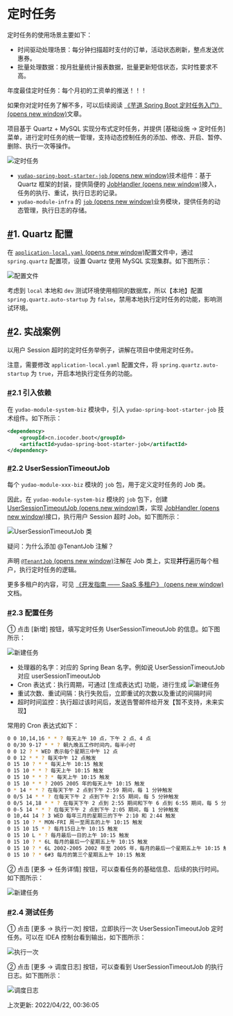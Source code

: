 # 定时任务

定时任务的使用场景主要如下：

- 时间驱动处理场景：每分钟扫描超时支付的订单，活动状态刷新，整点发送优惠券。
- 批量处理数据：按月批量统计报表数据，批量更新短信状态，实时性要求不高。

年度最佳定时任务：每个月初的工资单的推送！！！

如果你对定时任务了解不多，可以后续阅读 [《芋道 Spring Boot 定时任务入门》 (opens new window)](http://www.iocoder.cn/Spring-Boot/Job/?yudao)文章。

项目基于 Quartz + MySQL 实现分布式定时任务，并提供 [基础设施 -> 定时任务] 菜单，进行定时任务的统一管理，支持动态控制任务的添加、修改、开启、暂停、删除、执行一次等操作。

![定时任务](https://doc.iocoder.cn/img/%E5%AE%9A%E6%97%B6%E4%BB%BB%E5%8A%A1/01.png)

- [`yudao-spring-boot-starter-job` (opens new window)](https://github.com/YunaiV/ruoyi-vue-pro/blob/master/yudao-framework/yudao-spring-boot-starter-job/)技术组件：基于 Quartz 框架的封装，提供简便的 [JobHandler (opens new window)](https://github.com/YunaiV/ruoyi-vue-pro/blob/master/yudao-framework/yudao-spring-boot-starter-job/src/main/java/cn/iocoder/yudao/framework/quartz/core/handler/JobHandler.java)接入，任务的执行、重试，执行日志的记录。
- `yudao-module-infra` 的 [`job` (opens new window)](https://github.com/YunaiV/ruoyi-vue-pro/blob/master/yudao-module-infra/yudao-module-infra-biz/src/main/java/cn/iocoder/yudao/module/infra/service/job/)业务模块，提供任务的动态管理，执行日志的存储。

## [#](https://doc.iocoder.cn/job/#_1-quartz-配置)1. Quartz 配置

在 [`application-local.yaml` (opens new window)](https://github.com/YunaiV/ruoyi-vue-pro/blob/master/yudao-server/src/main/resources/application-local.yaml#L66-L93)配置文件中，通过 `spring.quartz` 配置项，设置 Quartz 使用 MySQL 实现集群。如下图所示：

![配置文件](https://doc.iocoder.cn/img/%E5%AE%9A%E6%97%B6%E4%BB%BB%E5%8A%A1/02.png)

考虑到 `local` 本地和 `dev` 测试环境使用相同的数据库，所以【本地】配置 `spring.quartz.auto-startup` 为 `false`，禁用本地执行定时任务的功能，影响测试环境。

## [#](https://doc.iocoder.cn/job/#_2-实战案例)2. 实战案例

以用户 Session 超时的定时任务举例子，讲解在项目中使用定时任务。

注意，需要修改 `application-local.yaml` 配置文件，将 `spring.quartz.auto-startup` 为 `true`，开启本地执行定任务的功能。

### [#](https://doc.iocoder.cn/job/#_2-1-引入依赖)2.1 引入依赖

在 `yudao-module-system-biz` 模块中，引入 `yudao-spring-boot-starter-job` 技术组件。如下所示：

```xml
<dependency>
    <groupId>cn.iocoder.boot</groupId>
    <artifactId>yudao-spring-boot-starter-job</artifactId>
</dependency>
```

### [#](https://doc.iocoder.cn/job/#_2-2-usersessiontimeoutjob)2.2 UserSessionTimeoutJob

每个 `yudao-module-xxx-biz` 模块的 `job` 包，用于定义定时任务的 Job 类。

因此，在 `yudao-module-system-biz` 模块的 `job` 包下，创建 [UserSessionTimeoutJob (opens new window)](https://github.com/YunaiV/ruoyi-vue-pro/blob/master/yudao-module-system/yudao-module-system-biz/src/main/java/cn/iocoder/yudao/module/system/job/auth/UserSessionTimeoutJob.java)类，实现 [JobHandler (opens new window)](https://github.com/YunaiV/ruoyi-vue-pro/blob/master/yudao-framework/yudao-spring-boot-starter-job/src/main/java/cn/iocoder/yudao/framework/quartz/core/handler/JobHandler.java#L8)接口，执行用户 Session 超时 Job。如下图所示：

![UserSessionTimeoutJob 类](https://doc.iocoder.cn/img/%E5%AE%9A%E6%97%B6%E4%BB%BB%E5%8A%A1/03.png)

疑问：为什么添加 @TenantJob 注解？

声明 [`@TenantJob` (opens new window)](https://github.com/YunaiV/ruoyi-vue-pro/blob/master/yudao-framework/yudao-spring-boot-starter-biz-tenant/src/main/java/cn/iocoder/yudao/framework/tenant/core/job/TenantJob.java)注解在 Job 类上，实现**并行**遍历每个租户，执行定时任务的逻辑。

更多多租户的内容，可见 [《开发指南 —— SaaS 多租户》 (opens new window)](https://doc.iocoder.cn/saas-tenant/)文档。

### [#](https://doc.iocoder.cn/job/#_2-3-配置任务)2.3 配置任务

① 点击 [新增] 按钮，填写定时任务 UserSessionTimeoutJob 的信息。如下图所示：

![新建任务](https://doc.iocoder.cn/img/%E5%AE%9A%E6%97%B6%E4%BB%BB%E5%8A%A1/04.png)

- 处理器的名字：对应的 Spring Bean 名字。例如说 UserSessionTimeoutJob 对应 userSessionTimeoutJob
- Cron 表达式：执行周期，可通过 [生成表达式] 功能，进行生成 ![新建任务](https://doc.iocoder.cn/img/%E5%AE%9A%E6%97%B6%E4%BB%BB%E5%8A%A1/08.png)
- 重试次数、重试间隔：执行失败后，立即重试的次数以及重试的间隔时间
- 超时时间监控：执行超过该时间后，发送告警邮件给开发【暂不支持，未来实现】

常用的 Cron 表达式如下：

```bash
0 0 10,14,16 * * ? 每天上午 10 点，下午 2 点、4 点 
0 0/30 9-17 * * ? 朝九晚五工作时间内，每半小时 
0 0 12 ? * WED 表示每个星期三中午 12 点 
0 0 12 * * ? 每天中午 12 点触发 
0 15 10 ? * * 每天上午 10:15 触发 
0 15 10 * * ? 每天上午 10:15 触发 
0 15 10 * * ? * 每天上午 10:15 触发 
0 15 10 * * ? 2005 2005 年的每天上午 10:15 触发 
0 * 14 * * ? 在每天下午 2 点到下午 2:59 期间，每 1 分钟触发 
0 0/5 14 * * ? 在每天下午 2 点到下午 2:55 期间，每 5 分钟触发 
0 0/5 14,18 * * ? 在每天下午 2 点到 2:55 期间和下午 6 点到 6:55 期间，每 5 分钟触发 
0 0-5 14 * * ? 在每天下午 2 点到下午 2:05 期间，每 1 分钟触发 
0 10,44 14 ? 3 WED 每年三月的星期三的下午 2:10 和 2:44 触发 
0 15 10 ? * MON-FRI 周一至周五的上午 10:15 触发 
0 15 10 15 * ? 每月15日上午 10:15 触发 
0 15 10 L * ? 每月最后一日的上午 10:15 触发 
0 15 10 ? * 6L 每月的最后一个星期五上午 10:15 触发 
0 15 10 ? * 6L 2002-2005 2002 年至 2005 年，每月的最后一个星期五上午 10:15 触发 
0 15 10 ? * 6#3 每月的第三个星期五上午 10:15 触发
```

② 点击 [更多 -> 任务详情] 按钮，可以查看任务的基础信息、后续的执行时间。如下图所示：

![新建任务](https://doc.iocoder.cn/img/%E5%AE%9A%E6%97%B6%E4%BB%BB%E5%8A%A1/05.png)

### [#](https://doc.iocoder.cn/job/#_2-4-测试任务)2.4 测试任务

① 点击 [更多 -> 执行一次] 按钮，立即执行一次 UserSessionTimeoutJob 定时任务。可以在 IDEA 控制台看到输出，如下图所示：

![执行一次](https://doc.iocoder.cn/img/%E5%AE%9A%E6%97%B6%E4%BB%BB%E5%8A%A1/06.png)

② 点击 [更多 -> 调度日志] 按钮，可以查看到 UserSessionTimeoutJob 的执行日志。如下图所示：

![调度日志](https://doc.iocoder.cn/img/%E5%AE%9A%E6%97%B6%E4%BB%BB%E5%8A%A1/07.png)

上次更新: 2022/04/22, 00:36:05